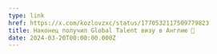 ```yaml
---
type: link
href: https://x.com/kozlovzxc/status/1770532117509779823
title: Наконец получил Global Talent визу в Англию 🎉
date: 2024-03-20T00:00:00.000Z
---
```

